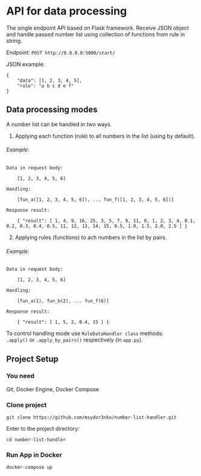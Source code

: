 # API for data processing
The single endpoint API based on Flask framework.
Receive JSON object and handle passed number list using collection of functions from rule in string.

Endpoint: `POST http://0.0.0.0:5000/start/`

JSON example:

```
{
    "data": [1, 2, 3, 4, 5],
    "rule": "a b c d e f"
}
```

## Data processing modes

A number list can be handled in two ways.

1) Applying each function (rule) to all numbers in the list (using by default).

###### Example:
```
Data in request body:

    [1, 2, 3, 4, 5, 6]

Handling:

    [fun_a([1, 2, 3, 4, 5, 6]), ... fun_f([1, 2, 3, 4, 5, 6])]
    
Response result:

    { "result": [ 1, 4, 9, 16, 25, 3, 5, 7, 9, 11, 0, 1, 2, 3, 4, 0.1, 0.2, 0.3, 0.4, 0.5, 11, 12, 13, 14, 15, 0.5, 1.0, 1.5, 2.0, 2.5 ] }
```

2) Applying rules (functions) to ach numbers in the list by pairs.

###### Example:
```
Data in request body:

    [1, 2, 3, 4, 5, 6]

Handling:

    [fun_a(1), fun_b(2), ... fun_f(6)]
    
Response result:

    { "result": [ 1, 5, 2, 0.4, 15 ] }
```

To control handling mode use `RuleDataHandler class` methods:  
`.apply()` or `.apply_by_pairs()` respectively (in `app.py`).


## Project Setup

### You need
Git, Docker Engine, Docker Compose

### Clone project

`git clone https://github.com/msydor3nko/number-list-handler.git`

Enter to the project directory:

`cd number-list-handler`

### Run App in Docker

`docker-compose up`